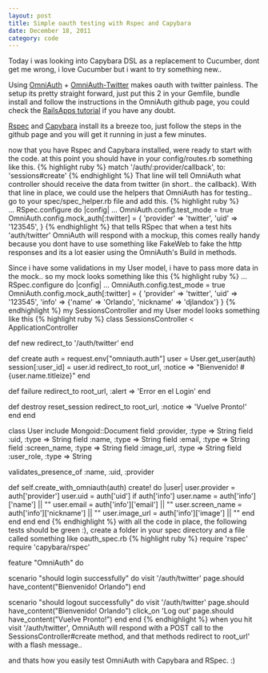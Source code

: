 ```yaml
---
layout: post
title: Simple oauth testing with Rspec and Capybara
date: December 18, 2011
category: code
---
```

Today i was looking into Capybara DSL as a replacement to Cucumber, dont get me wrong, i love Cucumber but i want to try something new..

Using [OmniAuth](https://github.com/intridea/omniauth) + [OmniAuth-Twitter](https://github.com/arunagw/omniauth-twitter) makes oauth with twitter painless. The setup its pretty straight forward, just put this 2 in your Gemfile, bundle install and follow the instructions in the OmniAuth github page, you could check the [RailsApps tutorial](https://github.com/railsapps/rails3-mongoid-omniauth/wiki/Tutorial) if you have any doubt.

[Rspec](https://github.com/rspec/rspec-rails) and [Capybara](https://github.com/jnicklas/capybara) install its a breeze too, just follow the steps in the github page and you will get it running in just a few minutes.

now that you have Rspec and Capybara installed, were ready to start with the code. 
  at this point you should have in your config/routes.rb something like this.
{% highlight ruby %} 
match '/auth/:provider/callback', to: 'sessions#create' 
{% endhighlight %}
That line will tell OmniAuth what controller should receive the data from twitter (in short.. the callback).
With that line in place, we could use the helpers that OmniAuth has for testing.. go to your spec/spec\_helper.rb file and add this.
{% highlight ruby %}  
...
RSpec.configure do |config|
...
  OmniAuth.config.test_mode = true
  OmniAuth.config.mock_auth[:twitter] = {
  'provider' => 'twitter',
  'uid' => '123545',
}
{% endhighlight %}
that tells RSpec that when a test hits 'auth/twitter' OmniAuth will respond with a mockup, this comes really handy because you dont have to use something like FakeWeb to fake the http responses and its a lot easier using the OmniAuth's Build in methods.

Since i have some validations in my User model, i have to pass more data in the mock.. so my mock looks something like this
{% highlight ruby %}
...
RSpec.configure do |config|
...
  OmniAuth.config.test_mode = true
  OmniAuth.config.mock_auth[:twitter] = {
  'provider' => 'twitter',
  'uid' => '123545',
  'info' => {'name' => 'Orlando', 'nickname' => 'djlandox'}
}
{% endhighlight %}
my SessionsController and my User model looks something like this
{% highlight ruby %}
class SessionsController < ApplicationController

  def new
    redirect_to '/auth/twitter'
  end

  def create
    auth = request.env["omniauth.auth"]
    user = User.get_user(auth)
    session[:user_id] = user.id
    redirect_to root_url, :notice => "Bienvenido! #{user.name.titleize}"
  end

  def failure
    redirect_to root_url, :alert => 'Error en el Login'
  end

  def destroy
    reset_session
    redirect_to root_url, :notice => 'Vuelve Pronto!'
  end
end
  
class User
  include Mongoid::Document
  field :provider, :type => String
  field :uid, :type => String
  field :name, :type => String
  field :email, :type => String
  field :screen_name, :type => String
  field :image_url, :type => String
  field :user_role, :type => String

  validates_presence_of :name, :uid, :provider

  def self.create_with_omniauth(auth)
    create! do |user|
      user.provider = auth['provider']
      user.uid = auth['uid']
      if auth['info']
        user.name = auth['info']['name'] || ""
        user.email = auth['info']['email'] || ""
        user.screen_name = auth['info']['nickname'] || ""
        user.image_url = auth['info']['image'] || ""
      end
    end
  end
end
{% endhighlight %}
with all the code in place, the following tests should be green :), create a folder in your spec directory and a file called something like oauth\_spec.rb
{% highlight ruby %}
require 'rspec'
require 'capybara/rspec'

feature "OmniAuth" do

  scenario "should login successfully" do
    visit '/auth/twitter'
    page.should have_content("Bienvenido! Orlando") 
  end

  scenario "should logout successfully" do
    visit '/auth/twitter'
    page.should have_content("Bienvenido! Orlando") 
    click_on 'Log out'
    page.should have_content("Vuelve Pronto!") 
  end
end
{% endhighlight %}
when you hit visit '/auth/twitter', OmniAuth will respond with a POST call to the SessionsController#create method, and that methods redirect to root\_url' with a flash message..

and thats how you easily test OmniAuth with Capybara and RSpec. :)
